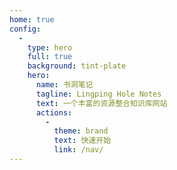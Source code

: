 ```yaml
---
home: true
config:
  -
    type: hero
    full: true
    background: tint-plate
    hero:
      name: 书洞笔记
      tagline: Lingping Hole Notes
      text: 一个丰富的资源整合知识库网站
      actions:
        -
          theme: brand
          text: 快速开始
          link: /nav/
---
```

